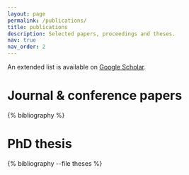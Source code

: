 ```yaml
---
layout: page
permalink: /publications/
title: publications
description: Selected papers, proceedings and theses.
nav: true
nav_order: 2
---
```


<!-- _pages/publications.md -->
<div class="publications">

<!-- Selected <a href="#preprints">preprints</a>, <a href="#papers">papers</a>, <a href="#talks">talks</a> and <a href="#theses">theses</a>. <br /> -->
An extended<!--complete--> list is available on <a href="https://scholar.google.com/citations?user=TaUMnVQAAAAJ&hl=en">Google Scholar</a>.

<!-- <h1 id="preprints">Preprints</h1> -->

<h1 id="papers">Journal & conference papers</h1>

{% bibliography %}

<!-- <h1 id="talks">Conference talks</h1> -->

<h1 id="theses">PhD thesis</h1>

{% bibliography --file theses %}

</div>
